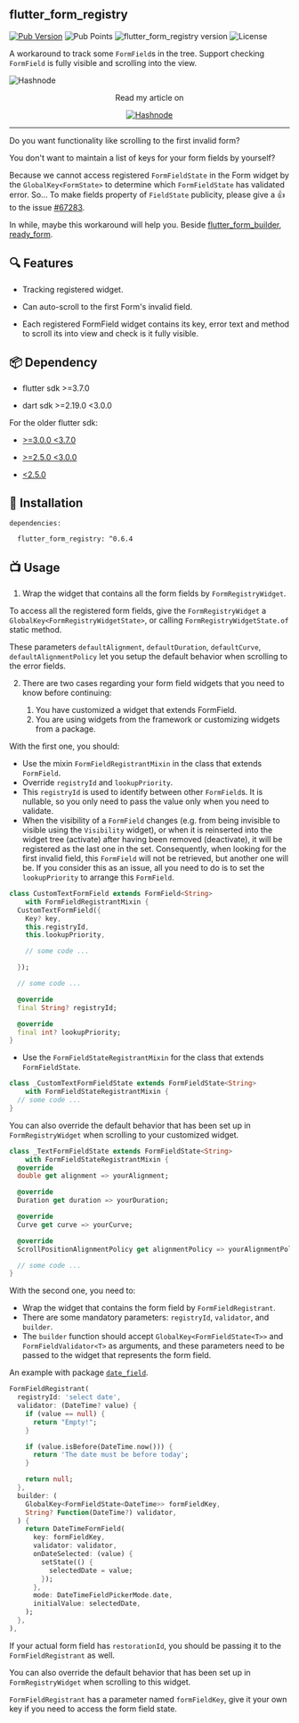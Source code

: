 ## flutter_form_registry

[![Pub Version](https://img.shields.io/pub/v/flutter_form_registry.svg)](https://pub.dev/packages/flutter_form_registry)
![Pub Points](https://img.shields.io/pub/points/flutter_form_registry.svg)
![flutter_form_registry version](https://img.shields.io/badge/flutter_form_registry-v0.6.4-brightgreen.svg)
![License](https://img.shields.io/badge/License-MIT-green.svg)

A workaround to track some `FormField`s in the tree. Support checking `FormField` is fully visible and scrolling into the view.

![Hashnode](https://cdn.hashnode.com/res/hashnode/image/upload/v1658517803882/gtdYDSGSi.gif?w=1600&h=840&fit=crop&crop=entropy&auto=format,compress&gif-q=60&format=webm)

<p align="center">
  Read my article on
</p>

<p align="center">
  <a href="https://thanhle.hashnode.dev/flutter-scrolling-to-the-first-invalid-form-field">
    <img src="https://img.shields.io/badge/Hashnode-2962FF?style=for-the-badge&logo=hashnode&logoColor=white" alt="Hashnode"></img>
  </a>
</p>


-----

Do you want functionality like scrolling to the first invalid form?

You don't want to maintain a list of keys for your form fields by yourself?

Because we cannot access registered `FormFieldState` in the Form widget by the `GlobalKey<FormState>` to determine which `FormFieldState` has validated error. So... To make fields property of `FieldState` publicity, please give a 👍 to the issue [#67283](https://github.com/flutter/flutter/issues/67283).

In while, maybe this workaround will help you. Beside [flutter_form_builder](https://pub.dev/packages/flutter_form_builder), [ready_form](https://pub.dev/packages/ready_form).

## 🔍 Features

* Tracking registered widget.

* Can auto-scroll to the first Form's invalid field.

* Each registered FormField widget contains its key, error text and method to scroll its into view and check is it fully visible.

## 📦 Dependency

* flutter sdk >=3.7.0

* dart sdk >=2.19.0 <3.0.0

For the older flutter sdk:

* [>=3.0.0 <3.7.0](https://github.com/thanhle1547/flutter_form_registry/tree/flutter_below_3.7.0_above_%3D_3.3.0)

* [>=2.5.0 <3.0.0](https://github.com/thanhle1547/flutter_form_registry/tree/flutter_below_3.3.0_above_%3D_2.5.0)

* [<2.5.0](https://github.com/thanhle1547/flutter_form_registry/tree/flutter_below_2.5.0)

## 💽 Installation

```
dependencies:

  flutter_form_registry: ^0.6.4
```

## 📺 Usage

1. Wrap the widget that contains all the form fields by `FormRegistryWidget`.

To access all the registered form fields, give the `FormRegistryWidget` a `GlobalKey<FormRegistryWidgetState>`, or calling `FormRegistryWidgetState.of` static method.

These parameters `defaultAlignment`, `defaultDuration`, `defaultCurve`, `defaultAlignmentPolicy` let you setup the default behavior when scrolling to the error fields.

2. There are two cases regarding your form field widgets that you need to know before continuing:

    1. You have customized a widget that extends FormField.
    2. You are using widgets from the framework or customizing widgets from a package.

With the first one, you should:

* Use the mixin `FormFieldRegistrantMixin` in the class that extends `FormField`.
* Override `registryId` and `lookupPriority`.
* This `registryId` is used to identify between other `FormField`s. It is nullable, so you only need to pass the value only when you need to validate.
* When the visibility of a `FormField` changes (e.g. from being invisible to visible using the `Visibility` widget), or when it is reinserted into the widget tree (activate) after having been removed (deactivate), it will be registered as the last one in the set. Consequently, when looking for the first invalid field, this `FormField` will not be retrieved, but another one will be. If you consider this as an issue, all you need to do is to set the `lookupPriority` to arrange this `FormField`.

```dart
class CustomTextFormField extends FormField<String>
    with FormFieldRegistrantMixin {
  CustomTextFormField({
    Key? key,
    this.registryId,
    this.lookupPriority,

    // some code ...

  });

  // some code ...

  @override
  final String? registryId;

  @override
  final int? lookupPriority;
}
```

* Use the `FormFieldStateRegistrantMixin` for the class that extends `FormFieldState`.

```dart
class _CustomTextFormFieldState extends FormFieldState<String>
    with FormFieldStateRegistrantMixin {
  // some code ...
}
```

You can also override the default behavior that has been set up in `FormRegistryWidget` when scrolling to your customized widget.

```dart
class _TextFormFieldState extends FormFieldState<String>
    with FormFieldStateRegistrantMixin {
  @override
  double get alignment => yourAlignment;

  @override
  Duration get duration => yourDuration;

  @override
  Curve get curve => yourCurve;

  @override
  ScrollPositionAlignmentPolicy get alignmentPolicy => yourAlignmentPolicy;

  // some code ...
}
```

With the second one, you need to:

* Wrap the widget that contains the form field by `FormFieldRegistrant`.
* There are some mandatory parameters: `registryId`, `validator`, and `builder`.
* The `builder` function should accept `GlobalKey<FormFieldState<T>>` and `FormFieldValidator<T>` as arguments, and these parameters need to be passed to the widget that represents the form field.

An example with package [`date_field`](https://pub.dev/packages/date_field).

```dart
FormFieldRegistrant(
  registryId: 'select date',
  validator: (DateTime? value) {
    if (value == null) {
      return "Empty!";
    }

    if (value.isBefore(DateTime.now())) {
      return 'The date must be before today';
    }

    return null;
  },
  builder: (
    GlobalKey<FormFieldState<DateTime>> formFieldKey,
    String? Function(DateTime?) validator,
  ) {
    return DateTimeFormField(
      key: formFieldKey,
      validator: validator,
      onDateSelected: (value) {
        setState(() {
          selectedDate = value;
        });
      },
      mode: DateTimeFieldPickerMode.date,
      initialValue: selectedDate,
    );
  },
),
```

If your actual form field has `restorationId`, you should be passing it to the `FormFieldRegistrant` as well.

You can also override the default behavior that has been set up in `FormRegistryWidget` when scrolling to this widget.

`FormFieldRegistrant` has a parameter named `formFieldKey`, give it your own key if you need to access the form field state.
